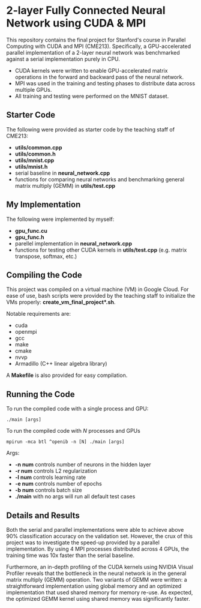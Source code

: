 # 2-layer Fully Connected Neural Network using CUDA &amp; MPI
This repository contains the final project for Stanford's course in Parallel Computing with CUDA and MPI (CME213). Specifically, a GPU-accelerated parallel implementation of a 2-layer neural network was benchmarked against a serial implementation purely in CPU. 
* CUDA kernels were written to enable GPU-accelerated matrix operations in the forward and backward pass of the neural network.
* MPI was used in the training and testing phases to distribute data across multiple GPUs.
* All training and testing were performed on the MNIST dataset.

## Starter Code
The following were provided as starter code by the teaching staff of CME213:
* **utils/common.cpp**
* **utils/common.h**
* **utils/mnist.cpp**
* **utils/mnist.h**
* serial baseline in **neural_network.cpp**
* functions for comparing neural networks and benchmarking general matrix multiply (GEMM) in **utils/test.cpp**

## My Implementation
The following were implemented by myself:
* **gpu_func.cu**
* **gpu_func.h**
* parellel implementation in **neural_network.cpp**
* functions for testing other CUDA kernels in **utils/test.cpp** (e.g. matrix transpose, softmax, etc.)

## Compiling the Code
This project was compiled on a virtual machine (VM) in Google Cloud. For ease of use, bash scripts were provided by the teaching staff to initialize the VMs properly: __create_vm_final_project*.sh__. 

Notable requirements are:
* cuda
* openmpi
* gcc
* make
* cmake
* nvvp
* Armadillo (C++ linear algebra library)

A **Makefile** is also provided for easy compilation.

## Running the Code
To run the compiled code with a single process and GPU:
```
./main [args]
```
To run the compiled code with *N* processes and GPUs
```
mpirun -mca btl ^openib -n [N] ./main [args]
```
Args:
* **-n num** controls number of neurons in the hidden layer
* **-r num** controls L2 regularization
* **-l num** controls learning rate
* **-e num** controls number of epochs
* **-b num** controls batch size 
* **./main** with no args will run all default test cases

## Details and Results
Both the serial and parallel implementations were able to achieve above 90% classification accuracy on the validation set. However, the crux of this project was to investigate the speed-up provided by a parallel implementation. By using 4 MPI processes distributed across 4 GPUs, the training time was 10x faster than the serial baseline.

Furthermore, an in-depth profiling of the CUDA kernels using NVIDIA Visual Profiler reveals that the bottleneck in the neural network is in the general matrix multiply (GEMM) operation. Two variants of GEMM were written: a straightforward implementation using global memory and an optimized implementation that used shared memory for memory re-use. As expected, the optimized GEMM kernel using shared memory was significantly faster.

